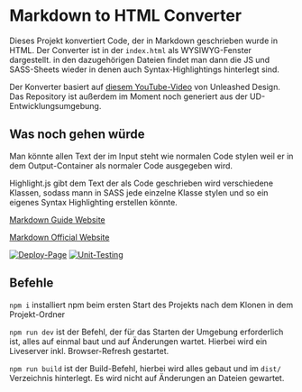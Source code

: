 # Markdown to HTML Converter

Dieses Projekt konvertiert Code, der in Markdown geschrieben wurde in HTML. Der Converter ist in der `index.html` als WYSIWYG-Fenster dargestellt. in den dazugehörigen Dateien findet man dann die JS und SASS-Sheets wieder in denen auch Syntax-Highlightings hinterlegt sind.

Der Konverter basiert auf [diesem YouTube-Video](https://youtu.be/Ypy4stWX1EE) von Unleashed Design. Das Repository ist außerdem im Moment noch generiert aus der UD-Entwicklungsumgebung.

## Was noch gehen würde
 Man könnte allen Text der im Input steht wie normalen Code stylen weil er in dem Output-Container als normaler Code ausgegeben wird.

Highlight.js gibt dem Text der als Code geschrieben wird verschiedene Klassen, sodass mann in SASS jede einzelne Klasse stylen und so ein eigenes Syntax Highlighting erstellen könnte.

[Markdown Guide Website](https://www.markdownguide.org)

[Markdown Official Website](https://daringfireball.net/projects/markdown/)

[![Deploy-Page](https://github.com/Johannes-Schiel/ud-basic-webdev-setup/actions/workflows/pages.yml/badge.svg?branch=master)](https://github.com/Johannes-Schiel/ud-basic-webdev-setup/actions/workflows/pages.yml)
[![Unit-Testing](https://github.com/Johannes-Schiel/ud-basic-webdev-setup/actions/workflows/unittest.yml/badge.svg?branch=master)](https://github.com/Johannes-Schiel/ud-basic-webdev-setup/actions/workflows/unittest.yml)

## Befehle

`npm i` installiert npm beim ersten Start des Projekts nach dem Klonen in dem Projekt-Ordner

`npm run dev` ist der Befehl, der für das Starten der Umgebung erforderlich ist, alles auf einmal baut und auf Änderungen wartet. Hierbei wird ein Liveserver inkl. Browser-Refresh gestartet.

`npm run build` ist der Build-Befehl, hierbei wird alles gebaut und im `dist/` Verzeichnis hinterlegt. Es wird nicht auf Änderungen an Dateien gewartet.
